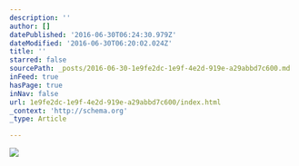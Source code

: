 ```yaml
---
description: ''
author: []
datePublished: '2016-06-30T06:24:30.979Z'
dateModified: '2016-06-30T06:20:02.024Z'
title: ''
starred: false
sourcePath: _posts/2016-06-30-1e9fe2dc-1e9f-4e2d-919e-a29abbd7c600.md
inFeed: true
hasPage: true
inNav: false
url: 1e9fe2dc-1e9f-4e2d-919e-a29abbd7c600/index.html
_context: 'http://schema.org'
_type: Article

---
```

![](https://the-grid-user-content.s3-us-west-2.amazonaws.com/3de9d530-98ac-40d9-8259-5730fc6957dd.jpg)